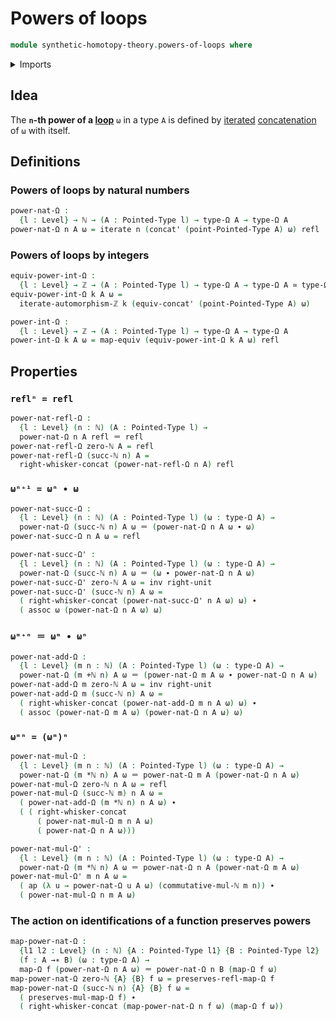 # Powers of loops

```agda
module synthetic-homotopy-theory.powers-of-loops where
```

<details><summary>Imports</summary>

```agda
open import elementary-number-theory.addition-natural-numbers
open import elementary-number-theory.integers
open import elementary-number-theory.multiplication-natural-numbers
open import elementary-number-theory.natural-numbers

open import foundation.action-on-identifications-functions
open import foundation.equivalences
open import foundation.identity-types
open import foundation.iterating-automorphisms
open import foundation.iterating-functions
open import foundation.universe-levels
open import foundation.whiskering-identifications-concatenation

open import structured-types.pointed-maps
open import structured-types.pointed-types

open import synthetic-homotopy-theory.functoriality-loop-spaces
open import synthetic-homotopy-theory.loop-spaces
```

</details>

## Idea

The **`n`-th power of a [loop](synthetic-homotopy-theory.loop-spaces.md)** `ω`
in a type `A` is defined by [iterated](foundation.iterating-functions.md)
[concatenation](foundation.identity-types.md) of `ω` with itself.

## Definitions

### Powers of loops by natural numbers

```agda
power-nat-Ω :
  {l : Level} → ℕ → (A : Pointed-Type l) → type-Ω A → type-Ω A
power-nat-Ω n A ω = iterate n (concat' (point-Pointed-Type A) ω) refl
```

### Powers of loops by integers

```agda
equiv-power-int-Ω :
  {l : Level} → ℤ → (A : Pointed-Type l) → type-Ω A → type-Ω A ≃ type-Ω A
equiv-power-int-Ω k A ω =
  iterate-automorphism-ℤ k (equiv-concat' (point-Pointed-Type A) ω)

power-int-Ω :
  {l : Level} → ℤ → (A : Pointed-Type l) → type-Ω A → type-Ω A
power-int-Ω k A ω = map-equiv (equiv-power-int-Ω k A ω) refl
```

## Properties

### `reflⁿ = refl`

```agda
power-nat-refl-Ω :
  {l : Level} (n : ℕ) (A : Pointed-Type l) →
  power-nat-Ω n A refl ＝ refl
power-nat-refl-Ω zero-ℕ A = refl
power-nat-refl-Ω (succ-ℕ n) A =
  right-whisker-concat (power-nat-refl-Ω n A) refl
```

### `ωⁿ⁺¹ = ωⁿ ∙ ω`

```agda
power-nat-succ-Ω :
  {l : Level} (n : ℕ) (A : Pointed-Type l) (ω : type-Ω A) →
  power-nat-Ω (succ-ℕ n) A ω ＝ (power-nat-Ω n A ω ∙ ω)
power-nat-succ-Ω n A ω = refl

power-nat-succ-Ω' :
  {l : Level} (n : ℕ) (A : Pointed-Type l) (ω : type-Ω A) →
  power-nat-Ω (succ-ℕ n) A ω ＝ (ω ∙ power-nat-Ω n A ω)
power-nat-succ-Ω' zero-ℕ A ω = inv right-unit
power-nat-succ-Ω' (succ-ℕ n) A ω =
  ( right-whisker-concat (power-nat-succ-Ω' n A ω) ω) ∙
  ( assoc ω (power-nat-Ω n A ω) ω)
```

### `ωᵐ⁺ⁿ ＝ ωᵐ ∙ ωⁿ`

```agda
power-nat-add-Ω :
  {l : Level} (m n : ℕ) (A : Pointed-Type l) (ω : type-Ω A) →
  power-nat-Ω (m +ℕ n) A ω ＝ (power-nat-Ω m A ω ∙ power-nat-Ω n A ω)
power-nat-add-Ω m zero-ℕ A ω = inv right-unit
power-nat-add-Ω m (succ-ℕ n) A ω =
  ( right-whisker-concat (power-nat-add-Ω m n A ω) ω) ∙
  ( assoc (power-nat-Ω m A ω) (power-nat-Ω n A ω) ω)
```

### `ωᵐⁿ = (ωᵐ)ⁿ`

```agda
power-nat-mul-Ω :
  {l : Level} (m n : ℕ) (A : Pointed-Type l) (ω : type-Ω A) →
  power-nat-Ω (m *ℕ n) A ω ＝ power-nat-Ω m A (power-nat-Ω n A ω)
power-nat-mul-Ω zero-ℕ n A ω = refl
power-nat-mul-Ω (succ-ℕ m) n A ω =
  ( power-nat-add-Ω (m *ℕ n) n A ω) ∙
  ( ( right-whisker-concat
      ( power-nat-mul-Ω m n A ω)
      ( power-nat-Ω n A ω)))

power-nat-mul-Ω' :
  {l : Level} (m n : ℕ) (A : Pointed-Type l) (ω : type-Ω A) →
  power-nat-Ω (m *ℕ n) A ω ＝ power-nat-Ω n A (power-nat-Ω m A ω)
power-nat-mul-Ω' m n A ω =
  ( ap (λ u → power-nat-Ω u A ω) (commutative-mul-ℕ m n)) ∙
  ( power-nat-mul-Ω n m A ω)
```

### The action on identifications of a function preserves powers

```agda
map-power-nat-Ω :
  {l1 l2 : Level} (n : ℕ) {A : Pointed-Type l1} {B : Pointed-Type l2}
  (f : A →∗ B) (ω : type-Ω A) →
  map-Ω f (power-nat-Ω n A ω) ＝ power-nat-Ω n B (map-Ω f ω)
map-power-nat-Ω zero-ℕ {A} {B} f ω = preserves-refl-map-Ω f
map-power-nat-Ω (succ-ℕ n) {A} {B} f ω =
  ( preserves-mul-map-Ω f) ∙
  ( right-whisker-concat (map-power-nat-Ω n f ω) (map-Ω f ω))
```
